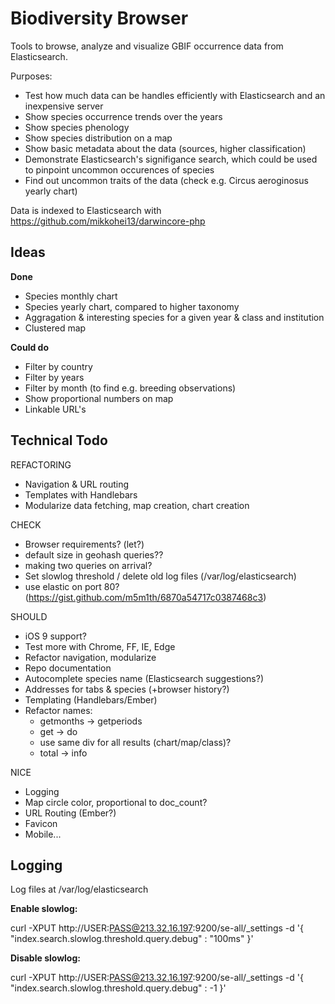 Biodiversity Browser
====================

Tools to browse, analyze and visualize GBIF occurrence data from Elasticsearch.

Purposes:
- Test how much data can be handles efficiently with Elasticsearch and an inexpensive server
- Show species occurrence trends over the years
- Show species phenology
- Show species distribution on a map
- Show basic metadata about the data (sources, higher classification)
- Demonstrate Elasticsearch's signifigance search, which could be used to pinpoint uncommon occurences of species
- Find out uncommon traits of the data (check e.g. Circus aeroginosus yearly chart)

Data is indexed to Elasticsearch with https://github.com/mikkohei13/darwincore-php

Ideas
-----

**Done**

- Species monthly chart
- Species yearly chart, compared to higher taxonomy
- Aggragation & interesting species for a given year & class and institution
- Clustered map

**Could do**

- Filter by country
- Filter by years
- Filter by month (to find e.g. breeding observations)
- Show proportional numbers on map
- Linkable URL's

Technical Todo
--------------

REFACTORING
- Navigation & URL routing
- Templates with Handlebars
- Modularize data fetching, map creation, chart creation

CHECK
- Browser requirements? (let?)
- default size in geohash queries??
- making two queries on arrival?
- Set slowlog threshold / delete old log files (/var/log/elasticsearch)
- use elastic on port 80? (https://gist.github.com/m5m1th/6870a54717c0387468c3)

SHOULD
- iOS 9 support?
- Test more with Chrome, FF, IE, Edge
- Refactor navigation, modularize
- Repo documentation
- Autocomplete species name (Elasticsearch suggestions?)
- Addresses for tabs & species (+browser history?)
- Templating (Handlebars/Ember)
- Refactor names:
	- getmonths -> getperiods
	- get -> do
	- use same div for all results (chart/map/class)?
	- total -> info

NICE
- Logging
- Map circle color, proportional to doc_count?
- URL Routing (Ember?)
- Favicon
- Mobile...


Logging
-----

Log files at /var/log/elasticsearch

**Enable slowlog:**

curl -XPUT http://USER:PASS@213.32.16.197:9200/se-all/_settings -d '{
	"index.search.slowlog.threshold.query.debug" : "100ms"
}'

**Disable slowlog:**

curl -XPUT http://USER:PASS@213.32.16.197:9200/se-all/_settings -d '{
	"index.search.slowlog.threshold.query.debug" : -1
}'
